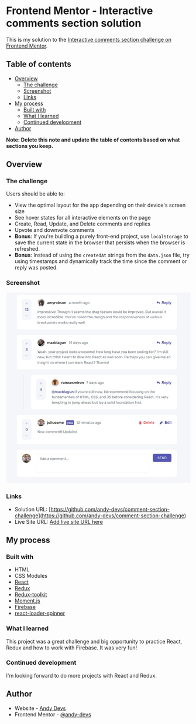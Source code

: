 # Frontend Mentor - Interactive comments section solution

This is my solution to the [Interactive comments section challenge on Frontend Mentor](https://www.frontendmentor.io/challenges/interactive-comments-section-iG1RugEG9).

## Table of contents

- [Overview](#overview)
  - [The challenge](#the-challenge)
  - [Screenshot](#screenshot)
  - [Links](#links)
- [My process](#my-process)
  - [Built with](#built-with)
  - [What I learned](#what-i-learned)
  - [Continued development](#continued-development)
- [Author](#author)

**Note: Delete this note and update the table of contents based on what sections you keep.**

## Overview

### The challenge

Users should be able to:

- View the optimal layout for the app depending on their device's screen size
- See hover states for all interactive elements on the page
- Create, Read, Update, and Delete comments and replies
- Upvote and downvote comments
- **Bonus**: If you're building a purely front-end project, use `localStorage` to save the current state in the browser that persists when the browser is refreshed.
- **Bonus**: Instead of using the `createdAt` strings from the `data.json` file, try using timestamps and dynamically track the time since the comment or reply was posted.

### Screenshot

![screenshot desktop](./public/screenshots/Screenshot_1.jpg)

### Links

- Solution URL: [https://github.com/andy-devs/comment-section-challenge](https://github.com/andy-devs/comment-section-challenge)
- Live Site URL: [Add live site URL here](https://comment-section-challenge.vercel.app/)

## My process

### Built with

- HTML
- CSS Modules
- [React](https://reactjs.org/)
- [Redux](https://redux.js.org/)
- [Redux-toolkit](https://redux-toolkit.js.org/)
- [Moment.js](https://momentjs.com/)
- [Firebase](https://firebase.google.com/)
- [react-loader-spinner](https://www.npmjs.com/package/react-loader-spinner)

### What I learned

This project was a great challenge and big opportunity to practice React, Redux and how to work with Firebase. It was very fun!

### Continued development

I'm looking forward to do more projects with React and Redux.

## Author

- Website - [Andy Devs](https://andy-devs.github.io/)
- Frontend Mentor - [@andy-devs](https://www.frontendmentor.io/profile/andy-devs)
